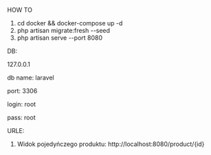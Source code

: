 HOW TO

1. cd docker && docker-compose up -d
2. php artisan migrate:fresh --seed
3. php artisan serve --port 8080


DB:
<p>127.0.0.1</p>
<p>db name: laravel</p> 
<p>port: 3306</p>
<p>login: root</p>
<p>pass: root</p>

URLE:
1. Widok pojedyńczego produktu: http://localhost:8080/product/{id}
